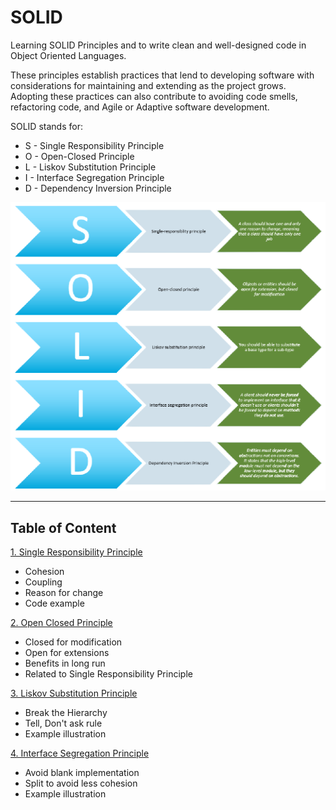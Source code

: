 # SOLID

Learning SOLID Principles and to write clean and well-designed code in Object Oriented Languages.

These principles establish practices that lend to developing software with considerations for maintaining and extending as the project grows. Adopting these practices can also contribute to avoiding code smells, refactoring code, and Agile or Adaptive software development.

SOLID stands for:

- S - Single Responsibility Principle
- O - Open-Closed Principle
- L - Liskov Substitution Principle
- I - Interface Segregation Principle
- D - Dependency Inversion Principle

![SOLID](./images/solid.png)

---

## Table of Content
[1. Single Responsibility Principle](./SolidPrinciple)
  - Cohesion
  - Coupling
  - Reason for change
  - Code example

[2. Open Closed Principle](./OpenClosedPrinciple)
  - Closed for modification
  - Open for extensions
  - Benefits in long run 
  - Related to Single Responsibility Principle
   
[3. Liskov Substitution Principle](./LiskovSubstitutionPrinciple)
- Break the Hierarchy 
- Tell, Don't ask rule
- Example illustration

[4. Interface Segregation Principle](./InterfaceSegregationPrinciple)
  - Avoid blank implementation
  - Split to avoid less cohesion
  - Example illustration
